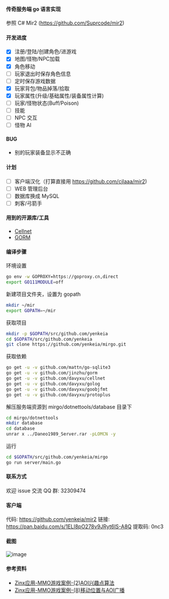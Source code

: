 #### 传奇服务端 go 语言实现
参照 C# Mir2 (https://github.com/Suprcode/mir2)

#### 开发进度
- [x] 注册/登陆/创建角色/进游戏
- [x] 地图/怪物/NPC加载
- [x] 角色移动
- [ ] 玩家退出时保存角色信息
- [ ] 定时保存游戏数据
- [x] 玩家背包/物品掉落/拾取
- [x] 玩家属性(升级/基础属性/装备属性计算)
- [ ] 玩家/怪物状态(Buff/Poison)
- [ ] 技能
- [ ] NPC 交互
- [ ] 怪物 AI

#### BUG
- 别的玩家装备显示不正确

#### 计划
- [ ] 客户端汉化（打算直接用 https://github.com/cjlaaa/mir2)
- [ ] WEB 管理后台
- [ ] 数据库换成 MySQL
- [ ] 刺客/弓箭手

#### 用到的开源库/工具
- [Cellnet](https://github.com/davyxu/cellnet)
- [GORM](https://github.com/jinzhu/gorm)

#### 编译步骤
环境设置
```bash
go env -w GOPROXY=https://goproxy.cn,direct
export GO111MODULE=off
```
新建项目文件夹，设置为 gopath
```bash
mkdir ~/mir
export GOPATH=~/mir
```
获取项目
```bash
mkdir -p $GOPATH/src/github.com/yenkeia
cd $GOPATH/src/github.com/yenkeia
git clone https://github.com/yenkeia/mirgo.git
```
获取依赖
```bash
go get -u -v github.com/mattn/go-sqlite3
go get -u -v github.com/jinzhu/gorm
go get -u -v github.com/davyxu/cellnet
go get -u -v github.com/davyxu/golog
go get -u -v github.com/davyxu/goobjfmt
go get -u -v github.com/davyxu/protoplus
```
解压服务端资源到 mirgo/dotnettools/database 目录下
```bash
cd mirgo/dotnettools
mkdir database
cd database
unrar x ../Daneo1989_Server.rar -pLOMCN -y
```
运行
```bash
cd $GOPATH/src/github.com/yenkeia/mirgo
go run server/main.go
```

#### 联系方式
欢迎 issue 交流
QQ 群: 32309474

#### 客户端
代码: https://github.com/yenkeia/mir2
链接: https://pan.baidu.com/s/1ELI8pO278v9JRyt6lS-A8Q
提取码: 0nc3

#### 截图
![image](https://github.com/yenkeia/mirgo/blob/master/img/img1.png)

#### 参考资料
- [Zinx应用-MMO游戏案例-(2)AOI兴趣点算法](https://www.jianshu.com/p/e5b5db9fa6fe)
- [Zinx应用-MMO游戏案例-(8)移动位置与AOI广播](https://www.jianshu.com/p/8c8fafdace14)
